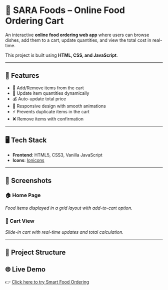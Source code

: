 # 🍴 SARA Foods – Online Food Ordering Cart

An interactive **online food ordering web app** where users can browse dishes, add them to a cart, update quantities, and view the total cost in real-time.  

This project is built using **HTML, CSS, and JavaScript**.

---

## 🚀 Features
- 🛒 Add/Remove items from the cart
- 🔄 Update item quantities dynamically
- 💰 Auto-update total price
- 🎨 Responsive design with smooth animations
- ⚡ Prevents duplicate items in the cart
- ❌ Remove items with confirmation

---

## 🖥️ Tech Stack
- **Frontend**: HTML5, CSS3, Vanilla JavaScript
- **Icons**: [Ionicons](https://ionic.io/ionicons)

---

## 📸 Screenshots
### 🏠 Home Page
_Food items displayed in a grid layout with add-to-cart option._  

### 🛒 Cart View
_Slide-in cart with real-time updates and total calculation._

---

## 📂 Project Structure
## 🌐 Live Demo
👉 [Click here to try Smart Food Ordering](https://yuvarajssyk.github.io/smart-food-ordering/)

